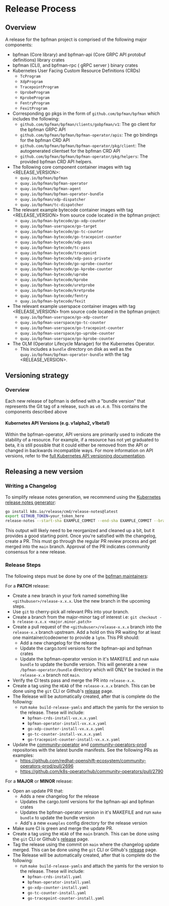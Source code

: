 # Release Process

## Overview

A release for the bpfman project is comprised of the following major components:

- bpfman (Core library) and bpfman-api (Core GRPC API protobuf definitions) library crates
- bpfman (CLI), and bpfman-rpc ( gRPC server ) binary crates
- Kubernetes User Facing Custom Resource Definitions (CRDs)
  - `TcProgram`
  - `XdpProgram`
  - `TracepointProgram`
  - `UprobeProgram`
  - `KprobeProgram`
  - `FentryProgram`
  - `FexitProgram`
- Corresponding go pkgs in the form of `github.com/bpfman/bpfman` which includes the following:
  - `github.com/bpfman/bpfman/clients/gobpfman/v1`: The go client for the bpfman GRPC API
  - `github.com/bpfman/bpfman/bpfman-operator/apis`: The go bindings for the
    bpfman CRD API
  - `github.com/bpfman/bpfman/bpfman-operator/pkg/client`: The autogenerated
    clientset for the bpfman CRD API
  - `github.com/bpfman/bpfman/bpfman-operator/pkg/helpers`: The provided bpfman CRD
    API helpers.
- The following core component container images with tag <RELEASE_VERSION>:
  - `quay.io/bpfman/bpfman`
  - `quay.io/bpfman/bpfman-operator`
  - `quay.io/bpfman/bpfman-agent`
  - `quay.io/bpfman/bpfman-operator-bundle`
  - `quay.io/bpfman/xdp-dispatcher`
  - `quay.io/bpfman/tc-dispatcher`
- The relevant example bytecode container images with tag <RELEASE_VERSION> from source
  code located in the bpfman project:
  - `quay.io/bpfman-bytecode/go-xdp-counter`
  - `quay.io/bpfman-userspace/go-target`
  - `quay.io/bpfman-bytecode/go-tc-counter`
  - `quay.io/bpfman-bytecode/go-tracepoint-counter`
  - `quay.io/bpfman-bytecode/xdp-pass`
  - `quay.io/bpfman-bytecode/tc-pass`
  - `quay.io/bpfman-bytecode/tracepoint`
  - `quay.io/bpfman-bytecode/xdp-pass-private`
  - `quay.io/bpfman-bytecode/go-uprobe-counter`
  - `quay.io/bpfman-bytecode/go-kprobe-counter`
  - `quay.io/bpfman-bytecode/uprobe`
  - `quay.io/bpfman-bytecode/kprobe`
  - `quay.io/bpfman-bytecode/uretprobe`
  - `quay.io/bpfman-bytecode/kretprobe`
  - `quay.io/bpfman-bytecode/fentry`
  - `quay.io/bpfman-bytecode/fexit`
- The relevant example userspace container images with tag <RELEASE_VERSION> from source
  code located in the bpfman project:
  - `quay.io/bpfman-userspace/go-xdp-counter`
  - `quay.io/bpfman-userspace/go-tc-counter`
  - `quay.io/bpfman-userspace/go-tracepoint-counter`
  - `quay.io/bpfman-userspace/go-uprobe-counter`
  - `quay.io/bpfman-userspace/go-kprobe-counter`
- The OLM (Operator Lifecycle Manager) for the Kubernetes Operator.
  - This includes a `bundle` directory on disk as well as the
    `quay.io/bpfman/bpfman-operator-bundle` with the tag <RELEASE_VERSION>.

## Versioning strategy

### Overview

Each new release of bpfman is defined with a "bundle version" that
represents the Git tag of a release, such as `v0.4.0`. This contains the
components described above

#### Kubernetes API Versions (e.g. v1alpha2, v1beta1)

Within the bpfman-operator, API versions are primarily used to indicate the stability of
a resource. For example, if a resource has not yet graduated to beta, it is
still possible that it could either be removed from the API or changed in
backwards incompatible ways. For more information on API versions, refer to the
[full Kubernetes API versioning
documentation](https://kubernetes.io/docs/reference/using-api/#api-versioning).

## Releasing a new version

### Writing a Changelog

To simplify release notes generation, we recommend using the [Kubernetes release
notes generator](https://github.com/kubernetes/release/blob/master/cmd/release-notes):

```bash
go install k8s.io/release/cmd/release-notes@latest
export GITHUB_TOKEN=your_token_here
release-notes --start-sha EXAMPLE_COMMIT --end-sha EXAMPLE_COMMIT --branch main --repo bpfman --org bpfman
```

This output will likely need to be reorganized and cleaned up a bit, but it
provides a good starting point. Once you're satisfied with the changelog, create
a PR. This must go through the regular PR review process and get merged into the
`main` branch. Approval of the PR indicates community consensus for a new
release.

### Release Steps

The following steps must be done by one of the [bpfman maintainers][bpfman-team]:

For a **PATCH** release:

- Create a new branch in your fork named something like `<githubuser>/release-x.x.x`. Use the new branch
  in the upcoming steps.
- Use `git` to cherry-pick all relevant PRs into your branch.
- Create a branch from the major-minor tag of interest i.e:
  `git checkout -b release-x.x.x <major.minor.patch>`
- Create a pull request of the `<githubuser>/release-x.x.x` branch into the `release-x.x` branch upstream.
  Add a hold on this PR waiting for at least one maintainer/codeowner to provide a `lgtm`. This PR should:
  - Add a new changelog for the release
  - Update the cargo.toml versions for the bpfman-api and bpfman crates
  - Update the bpfman-operator version in it's MAKEFILE and run `make bundle` to update the bundle version.
    This will generate a new `/bpfman-operator/bundle` directory which will ONLY be tracked in the
    `release-x.x` branch not `main`.
- Verify the CI tests pass and merge the PR into `release-x.x`.
- Create a tag using the `HEAD` of the `release-x.x.x` branch. This can be done using the `git` CLI or
  Github's [release][release] page.
- The Release will be automatically created, after that is complete do the following:
  - run `make build-release-yamls` and attach the yamls for the version to the release. These will include:
    - `bpfman-crds-install-vx.x.x.yaml`
    - `bpfman-operator-install-vx.x.x.yaml`
    - `go-xdp-counter-install-vx.x.x.yaml`
    - `go-tc-counter-install-vx.x.x.yaml`
    - `go-tracepoint-counter-install-vx.x.x.yaml`
- Update the [community-operator](https://github.com/k8s-operatorhub/community-operators) and
  [community-operators-prod](https://github.com/redhat-openshift-ecosystem/community-operators-prod) repositories with
  the latest bundle manifests. See the following PRs as examples:
    - https://github.com/redhat-openshift-ecosystem/community-operators-prod/pull/2696
    - https://github.com/k8s-operatorhub/community-operators/pull/2790

For a **MAJOR** or **MINOR** release:

- Open an update PR that:
  - Adds a new changelog for the release
  - Updates the cargo.toml versions for the bpfman-api and bpfman crates
  - Updates the bpfman-operator version in it's MAKEFILE and run `make bundle` to update the bundle version
  - Add's a new `examples` config directory for the release version
- Make sure CI is green and merge the update PR.
- Create a tag using the `HEAD` of the `main` branch. This can be done using the `git` CLI or
  Github's [release][release] page.
- Tag the release using the commit on `main` where the changelog update merged.
  This can  be done using the `git` CLI or Github's [release][release]
  page.
- The Release will be automatically created, after that is complete do the following:
  - run `make build-release-yamls` and attach the yamls for the version to the release. These will include:
    - `bpfman-crds-install.yaml`
    - `bpfman-operator-install.yaml`
    - `go-xdp-counter-install.yaml`
    - `go-tc-counter-install.yaml`
    - `go-tracepoint-counter-install.yaml`

[release]: https://github.com/bpfman/bpfman/releases
[bpfman-team]: https://github.com/bpfman/bpfman/blob/main/CODEOWNERS

